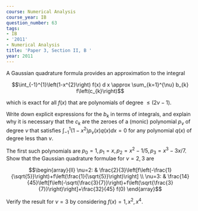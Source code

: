 ```yaml
---
course: Numerical Analysis
course_year: IB
question_number: 63
tags:
- IB
- '2011'
- Numerical Analysis
title: 'Paper 3, Section II, B '
year: 2011
---
```




A Gaussian quadrature formula provides an approximation to the integral

$$\int_{-1}^{1}\left(1-x^{2}\right) f(x) d x \approx \sum_{k=1}^{\nu} b_{k} f\left(c_{k}\right)$$

which is exact for all $f(x)$ that are polynomials of degree $\leqslant(2 \nu-1)$.

Write down explicit expressions for the $b_{k}$ in terms of integrals, and explain why it is necessary that the $c_{k}$ are the zeroes of a (monic) polynomial $p_{\nu}$ of degree $\nu$ that satisfies $\int_{-1}^{1}\left(1-x^{2}\right) p_{\nu}(x) q(x) d x=0$ for any polynomial $q(x)$ of degree less than $\nu .$

The first such polynomials are $p_{0}=1, p_{1}=x, p_{2}=x^{2}-1 / 5, p_{3}=x^{3}-3 x / 7$. Show that the Gaussian quadrature formulae for $\nu=2,3$ are

$$\begin{array}{ll}
\nu=2: & \frac{2}{3}\left[f\left(-\frac{1}{\sqrt{5}}\right)+f\left(\frac{1}{\sqrt{5}}\right)\right] \\
\nu=3: & \frac{14}{45}\left[f\left(-\sqrt{\frac{3}{7}}\right)+f\left(\sqrt{\frac{3}{7}}\right)\right]+\frac{32}{45} f(0)
\end{array}$$

Verify the result for $\nu=3$ by considering $f(x)=1, x^{2}, x^{4}$.